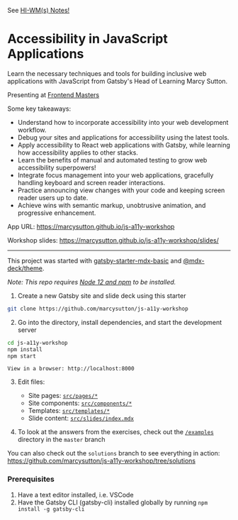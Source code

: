 See [HI-WM(s) Notes!](https://medium.com/@wharrison_27343/accessibility-in-javascript-applications-8a0b01d8266f)

# Accessibility in JavaScript Applications

Learn the necessary techniques and tools for building inclusive web applications with JavaScript from Gatsby's Head of Learning Marcy Sutton.

Presenting at [Frontend Masters](https://frontendmasters.com/workshops/javascript-accessibility/)

Some key takeaways:

- Understand how to incorporate accessibility into your web development workflow.
- Debug your sites and applications for accessibility using the latest tools.
- Apply accessibility to React web applications with Gatsby, while learning how accessibility applies to other stacks.
- Learn the benefits of manual and automated testing to grow web accessibility superpowers!
- Integrate focus management into your web applications, gracefully handling keyboard and screen reader interactions.
- Practice announcing view changes with your code and keeping screen reader users up to date.
- Achieve wins with semantic markup, unobtrusive animation, and progressive enhancement.

App URL: https://marcysutton.github.io/js-a11y-workshop

Workshop slides: https://marcysutton.github.io/js-a11y-workshop/slides/

---

This project was started with [gatsby-starter-mdx-basic](https://github.com/christopherbiscardi/gatsby-starter-mdx-basic) and [@mdx-deck/theme](https://github.com/jxnblk/mdx-deck/tree/master/packages/gatsby-theme).

_Note: This repo requires [Node 12 and npm](https://nodejs.org) to be installed._

1. Create a new Gatsby site and slide deck using this starter

```sh
git clone https://github.com/marcysutton/js-a11y-workshop
```

2. Go into the directory, install dependencies, and start the development server

```sh
cd js-a11y-workshop
npm install
npm start
```

    View in a browser: http://localhost:8000

3. Edit files:

    - Site pages: [`src/pages/*`](https://github.com/marcysutton/js-a11y-workshop/blob/master/src/pages)
    - Site components: [`src/components/*`](https://github.com/marcysutton/js-a11y-workshop/blob/master/src/components)
    - Templates: [`src/templates/*`](https://github.com/marcysutton/js-a11y-workshop/blob/master/src/templates)
    - Slide content: [`src/slides/index.mdx`](https://github.com/marcysutton/js-a11y-workshop/blob/master/src/slides/index.mdx)

4. To look at the answers from the exercises, check out the [`/examples`](https://github.com/marcysutton/js-a11y-workshop/blob/master/examples) directory in the `master` branch

You can also check out the `solutions` branch to see everything in action: https://github.com/marcysutton/js-a11y-workshop/tree/solutions

### Prerequisites
1. Have a text editor installed, i.e. VSCode
2. Have the Gatsby CLI (gatsby-cli) installed globally by running ```npm install -g gatsby-cli```